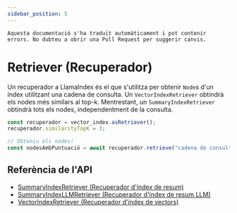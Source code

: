 ```yaml
---
sidebar_position: 5
---
```


`Aquesta documentació s'ha traduït automàticament i pot contenir errors. No dubteu a obrir una Pull Request per suggerir canvis.`

# Retriever (Recuperador)

Un recuperador a LlamaIndex és el que s'utilitza per obtenir `Node`s d'un índex utilitzant una cadena de consulta. Un `VectorIndexRetriever` obtindrà els nodes més similars al top-k. Mentrestant, un `SummaryIndexRetriever` obtindrà tots els nodes, independentment de la consulta.

```typescript
const recuperador = vector_index.asRetriever();
recuperador.similarityTopK = 3;

// Obteniu els nodes!
const nodesAmbPuntuació = await recuperador.retrieve("cadena de consulta");
```

## Referència de l'API

- [SummaryIndexRetriever (Recuperador d'índex de resum)](../../api/classes/SummaryIndexRetriever.md)
- [SummaryIndexLLMRetriever (Recuperador d'índex de resum LLM)](../../api/classes/SummaryIndexLLMRetriever.md)
- [VectorIndexRetriever (Recuperador d'índex de vectors)](../../api/classes/VectorIndexRetriever.md)

